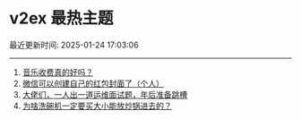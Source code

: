 # v2ex 最热主题

最近更新时间: 2025-01-24 17:03:06

--- 
1. [音乐收费真的好吗？](https://www.v2ex.com/t/1107468) 
2. [微信可以创建自己的红包封面了（个人）](https://www.v2ex.com/t/1107475) 
3. [大佬们，一人出一道运维面试题，年后准备跳槽](https://www.v2ex.com/t/1107485) 
4. [为啥洗碗机一定要买大小能放炒锅进去的？](https://www.v2ex.com/t/1107522) 
